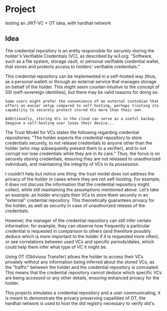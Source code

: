 # Project

testing an JWT-VC + OT idea, with hardhat network

## Idea 
The credential repository is an entity responsible for securely storing the holder's Verifiable Credentials (VC), as described by w3.org: "Software, such as a file system, storage vault, or personal verifiable credential wallet, that stores and protects access to holders' verifiable credentials."

This credential repository can be implemented in a self-hosted way (thus, as a personal wallet) or through an external service that manages storage on behalf of the holder. This might seem counter-intuitive to the concept of SSI (self-sovereign identities), but there may be valid reasons for doing so:

    Some users might prefer the convenience of an external custodian that offers an easier setup compared to self-hosting, perhaps trusting its capability to securely protect stored VCs more than their own.

    Additionally, storing VCs in the cloud can serve as a useful backup. Imagine a self-hosting user loses their device...

The Trust Model for VCs states the following regarding credential repositories: "The holder expects the credential repository to store credentials securely, to not release credentials to anyone other than the holder (who may subsequently present them to a verifier), and to not corrupt nor lose credentials while they are in its care." Thus, the focus is on securely storing credentials, ensuring they are not released to unauthorized individuals, and maintaining the integrity of VCs in its possession.

I couldn’t help but notice one thing: the trust model does not address the privacy of the holder in cases where they are not self-hosting. For example, it does not discuss the information that the credential repository might collect, while still maintaining the assumptions mentioned above. Let’s take an example: an holder encrypts their VCs to store them securely in an "external" credential repository. This theoretically guarantees privacy for the holder, as well as security in case of unauthorized release of the credentials. 

However, the manager of the credential repository can still infer certain information: for example, they can observe how frequently a particular credential is requested in comparison to others (and therefore possibly deduce which is more important to the holder if it is requested more often), or see correlations between used VCs and specific periods/dates, which could help them infer what type of VC it might be.

Using OT (Oblivious Transfer) allows the holder to access their VCs privately without any information being inferred about the stored VCs, as the "traffic" between the holder and the credential repository is concealed. This means that the credential repository cannot deduce which specific VCs are being accessed or any other details, ensuring enhanced privacy for the holder.

This projects simulates a credential repository and a user communicating, it is meant to demonstrate the privacy preserving capailities of OT, the hardhat network is used to host the did registry necessary to verify did's.